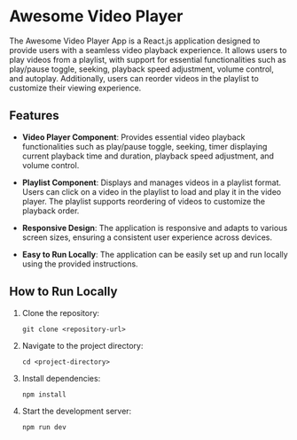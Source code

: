 # Awesome Video Player

The Awesome Video Player App is a React.js application designed to provide users with a seamless video playback experience. It allows users to play videos from a playlist, with support for essential functionalities such as play/pause toggle, seeking, playback speed adjustment, volume control, and autoplay. Additionally, users can reorder videos in the playlist to customize their viewing experience.

## Features

- **Video Player Component**: Provides essential video playback functionalities such as play/pause toggle, seeking, timer displaying current playback time and duration, playback speed adjustment, and volume control.

- **Playlist Component**: Displays and manages videos in a playlist format. Users can click on a video in the playlist to load and play it in the video player. The playlist supports reordering of videos to customize the playback order.

- **Responsive Design**: The application is responsive and adapts to various screen sizes, ensuring a consistent user experience across devices.

- **Easy to Run Locally**: The application can be easily set up and run locally using the provided instructions.

## How to Run Locally

1. Clone the repository:

    ```
    git clone <repository-url>
    ```

2. Navigate to the project directory:

    ```
    cd <project-directory>
    ```

3. Install dependencies:

    ```
    npm install
    ```

4. Start the development server:

    ```
    npm run dev
    ```
